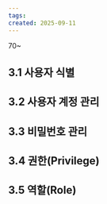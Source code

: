 ```yaml
---
tags: 
created: 2025-09-11
---
```

70~
## 3.1 사용자 식별
## 3.2 사용자 계정 관리
## 3.3 비밀번호 관리
## 3.4 권한(Privilege)
## 3.5 역할(Role)

